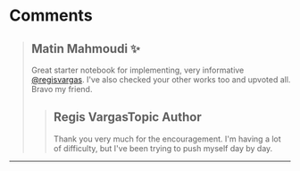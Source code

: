 # Comments 

> ## Matin Mahmoudi ✨
> 
> Great starter notebook for implementing, very informative [@regisvargas](https://www.kaggle.com/regisvargas). I've also checked your other works too and upvoted all. Bravo my friend.
> 
> 
> 
> > ## Regis VargasTopic Author
> > 
> > Thank you very much for the encouragement. I'm having a lot of difficulty, but I've been trying to push myself day by day.
> > 
> > 
> > 


---

